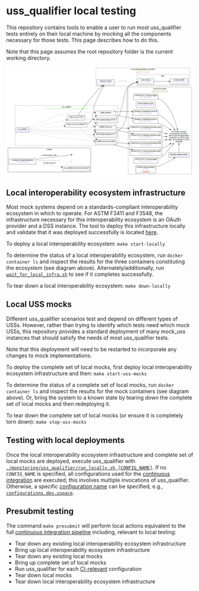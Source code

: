 # uss_qualifier local testing

This repository contains tools to enable a user to run most uss_qualifier tests entirely on their local machine by mocking all the components necessary for those tests.  This page describes how to do this.

Note that this page assumes the root repository folder is the current working directory.

![Local testing infrastructure diagram](../../assets/generated/local_uss_qualifier.png)

## Local interoperability ecosystem infrastructure

Most mock systems depend on a standards-compliant interoperability ecosystem in which to operate.  For ASTM F3411 and F3548, the infrastructure necessary for this interoperability ecosystem is an OAuth provider and a DSS instance.  The tool to deploy this infrastructure locally and validate that it was deployed successfully is located [here](../../build/dev).

To deploy a local interoperability ecosystem: `make start-locally`

To determine the status of a local interoperability ecosystem, run `docker container ls` and inspect the results for the three containers constituting the ecosystem (see diagram above).  Alternately/additionally, run [`wait_for_local_infra.sh`](../../build/dev/wait_for_local_infra.sh) to see if it completes successfully.

To tear down a local interoperability ecosystem: `make down-locally`

## Local USS mocks

Different uss_qualifier scenarios test and depend on different types of USSs.  However, rather than trying to identify which tests need which mock USSs, this repository provides a standard deployment of many mock_uss instances that should satisfy the needs of most uss_qualifier tests.

Note that this deployment will need to be restarted to incorporate any changes to mock implementations.

To deploy the complete set of local mocks, first deploy local interoperability ecosystem infrastructure and then: `make start-uss-mocks`

To determine the status of a complete set of local mocks, run `docker container ls` and inspect the results for the mock containers (see diagram above).  Or, bring the system to a known state by tearing down the complete set of local mocks and then redeploying it.

To tear down the complete set of local mocks (or ensure it is completely torn down): `make stop-uss-mocks`

## Testing with local deployments

Once the local interoperability ecosystem infrastructure and complete set of local mocks are deployed, execute uss_qualifier with [`./monitoring/uss_qualifier/run_locally.sh [CONFIG_NAME]`](run_locally.sh).  If no `CONFIG_NAME` is specified, all configurations used for the [continuous integration](../../.github/workflows) are executed; this involves multiple invocations of uss_qualifier.  Otherwise, a specific [configuration name](configurations/README.md#specifying) can be specified; e.g., [`configurations.dev.uspace`](configurations/dev/uspace.yaml).

## Presubmit testing

The command `make presubmit` will perform local actions equivalent to the full [continuous integration pipeline](../../.github/workflows) including, relevant to local testing:

* Tear down any existing local interoperability ecosystem infrastructure
* Bring up local interoperability ecosystem infrastructure
* Tear down any existing local mocks
* Bring up complete set of local mocks
* Run uss_qualifier for each [CI-relevant](run_locally.sh) configuration
* Tear down local mocks
* Tear down local interoperability ecosystem infrastructure
